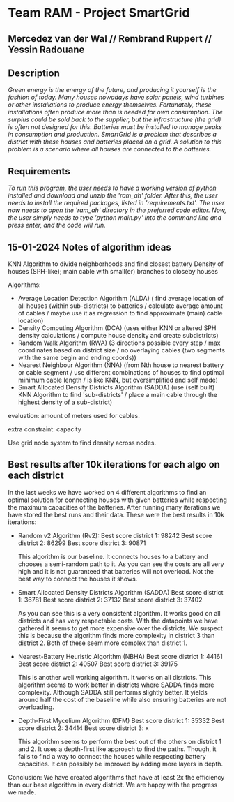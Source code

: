 # Team RAM - Project SmartGrid
## Mercedez van der Wal // Rembrand Ruppert // Yessin Radouane

## Description
*Green energy is the energy of the future, and producing it yourself is the fashion of today. Many houses nowadays have solar panels, wind turbines or other installations to produce energy themselves. Fortunately, these installations often produce more than is needed for own consumption. The surplus could be sold back to the supplier, but the infrastructure (the grid) is often not designed for this. Batteries must be installed to manage peaks in consumption and production.
SmartGrid is a problem that describes a district with these houses and batteries placed on a grid. A solution to this problem is a scenario where all houses are connected to the batteries.*

## Requirements
*To run this program, the user needs to have a working version of python installed and download and unzip the 'ram_ah' folder.
After this, the user needs to install the required packages, listed in 'requirements.txt'.
The user now needs to open the 'ram_ah' directory in the preferred code editor.
Now, the user simply needs to type 'python main.py' into the command line and press enter, and the code will run.*


## 15-01-2024 Notes of algorithm ideas

KNN Algorithm to divide neighborhoods and find closest battery
Density of houses (SPH-like); main cable with small(er) branches to closeby houses

Algorithms:
- Average Location Detection Algorithm (ALDA) ( find average location of all houses (within sub-districts) to batteries / calculate average amount of cables / maybe use it as regression to find approximate (main) cable location)
- Density Computing Algorithm (DCA) (uses either KNN or altered SPH density calculations / compute house density and create subdistricts)
- Random Walk Algorithm (RWA) (3 directions possible every step / max coordinates based on district size / no overlaying cables (two segments with the same begin and ending coords))
- Nearest Neighbour Algorithm (NNA) (from Nth house to nearest battery or cable segment / use different combinations of houses to find optimal minimum cable length / is like KNN, but oversimplified and self made)
- Smart Allocated Density Districts Algorithm (SADDA) (use (self built) KNN Algorithm to find 'sub-districts' / place a main cable through the highest density of a sub-district)

evaluation: amount of meters used for cables.

extra constraint: capacity

Use grid node system to find density across nodes.



## Best results after 10k iterations for each algo on each district

In the last weeks we have worked on 4 different algorithms to find an optimal solution for connecting houses with given batteries while respecting the maximum capacities of the batteries.
After running many iterations we have stored the best runs and their data. These were the best results in 10k iterations:

- Random v2 Algorithm (Rv2):
    Best score district 1: 98242
    Best score district 2: 86299
    Best score district 3: 90871

    This algorithm is our baseline. It connects houses to a battery and chooses a semi-random path to it. As you can see the costs are all very high and it is not guaranteed that batteries will not overload. Not the best way to connect the houses it shows.

- Smart Allocated Density Districts Algorithm (SADDA)
    Best score district 1: 36781
    Best score district 2: 37132
    Best score district 3: 37402

    As you can see this is a very consistent algorithm. It works good on all districts and has very respectable costs. With the datapoints we have gathered it seems to get more expensive over the districts. We suspect this is because the algorithm finds more complexity in district 3 than district 2. Both of these seem more complex than district 1.

- Nearest-Battery Heuristic Algorithm (NBHA)
    Best score district 1: 44161
    Best score district 2: 40507
    Best score district 3: 39175

    This is another well working algorithm. It works on all districts. This algorithm seems to work better in districts where SADDA finds more complexity. Although SADDA still performs slightly better. It yields around half the cost of the baseline while also ensuring batteries are not overloading.

- Depth-First Mycelium Algorithm (DFM)
    Best score district 1: 35332
    Best score district 2: 34414
    Best score district 3: x

    This algorithm seems to perform the best out of the others on district 1 and 2. It uses a depth-first like approach to find the paths. Though, it fails to find a way to connect the houses while respecting battery capacities. It can possibly be improved by adding more layers in depth.


Conclusion:
    We have created algorithms that have at least 2x the efficiency than our base algorithm in every district. We are happy with the progress we made.








